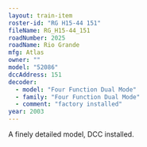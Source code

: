 ```yaml
---
layout: train-item
roster-id: "RG H15-44 151"
fileName: RG_H15-44_151
roadNumber: 2025
roadName: Rio Grande
mfg: Atlas
owner: ""
model: "52086"
dccAddress: 151
decoder:
  - model: "Four Function Dual Mode"
  - family: "Four Function Dual Mode"
  - comment: "factory installed"
year: 2003
---
```


A finely detailed model, DCC installed.

